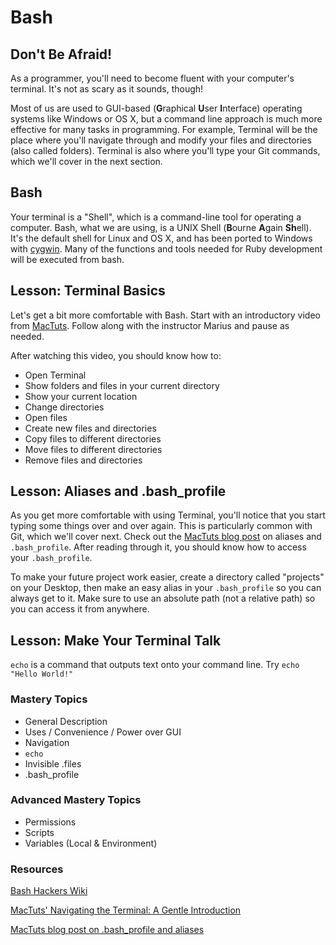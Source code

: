 # Bash 

## Don't Be Afraid!
As a programmer, you'll need to become fluent with your computer's terminal. It's not as scary as it sounds, though! 

Most of us are used to GUI-based (**G**raphical **U**ser **I**nterface) operating systems like Windows or OS X, but a command line approach is much more effective for many tasks in programming. For example, Terminal will be the place where you'll navigate through and modify your files and directories (also called folders). Terminal is also where you'll type your Git commands, which we'll cover in the next section.  

## Bash
Your terminal is a "Shell", which is a command-line tool for operating a computer. Bash, what we are using, is a UNIX Shell (**B**ourne **A**gain **Sh**ell). It's the default shell for Linux and OS X, and has been ported to Windows with [cygwin](http://www.cygwin.com). Many of the functions and tools needed for Ruby development will be executed from bash.

## Lesson: Terminal Basics
Let's get a bit more comfortable with Bash. Start with an introductory video from [MacTuts](http://mac.tutsplus.com/tutorials/terminal/navigating-the-terminal-a-gentle-introduction/). Follow along with the instructor Marius and pause as needed. 

After watching this video, you should know how to:  

* Open Terminal
* Show folders and files in your current directory
* Show your current location
* Change directories
* Open files
* Create new files and directories
* Copy files to different directories
* Move files to different directories
* Remove files and directories

## Lesson: Aliases and .bash_profile
As you get more comfortable with using Terminal, you'll notice that you start typing some things over and over again. This is particularly common with Git, which we'll cover next. Check out the [MacTuts blog post](http://mac.tutsplus.com/tutorials/terminal/speed-up-your-terminal-workflow-with-command-aliases-and-profile/) on aliases and `.bash_profile`. After reading through it, you should know how to access your `.bash_profile`. 

To make your future project work easier, create a directory called "projects" on your Desktop, then make an easy alias in your `.bash_profile` so you can always get to it. Make sure to use an absolute path (not a relative path) so you can access it from anywhere.

## Lesson: Make Your Terminal Talk
`echo` is a command that outputs text onto your command line. Try `echo "Hello World!"`

### Mastery Topics

* General Description
* Uses / Convenience / Power over GUI
* Navigation
* `echo` 
* Invisible .files
* .bash_profile

### Advanced Mastery Topics

* Permissions
* Scripts
* Variables (Local & Environment)

### Resources
[Bash Hackers Wiki](http://wiki.bash-hackers.org/scripting/basics "The basics of shell scripting    [Bash Hackers Wiki]")  
 
[MacTuts' Navigating the Terminal: A Gentle Introduction](http://mac.tutsplus.com/tutorials/terminal/navigating-the-terminal-a-gentle-introduction/)  

[MacTuts blog post on .bash_profile and aliases](http://mac.tutsplus.com/tutorials/terminal/speed-up-your-terminal-workflow-with-command-aliases-and-profile/) 